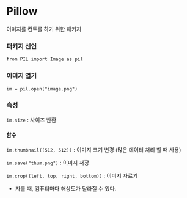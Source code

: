 # Pillow

이미지를 컨트롤 하기 위한 패키지



### 패키지 선언

`from PIL import Image as pil `



### 이미지 열기

`im = pil.open("image.png")`



### 속성

`im.size` : 사이즈 반환



#### 함수

`im.thumbnail((512, 512))` : 이미지 크기 변경 (많은 데이터 처리 할 때 사용)

`im.save("thum.png")` : 이미지 저장

`im.crop((left, top, right, bottom))` : 이미지 자르기

- 자를 때, 컴퓨터마다 해상도가 달라질 수 있다.